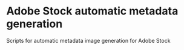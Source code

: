 # Adobe Stock automatic metadata generation
Scripts for automatic metadata image generation for Adobe Stock
